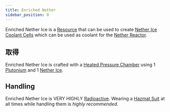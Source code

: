 ```yaml
---
title: Enriched Nether
sidebar_position: 8
---
```


Enriched Nether Ice is a [Resource](/docs/Slimefun/Resources) that can be used to create [Nether Ice Coolant Cells](Coolant-Cells) which can be used as coolant for the [Nether Reactor](Reactors).

## 取得

Enriched Nether Ice is crafted with a [Heated Pressure Chamber](Heated-Pressure-Chamber) using 1 [Plutonium](Plutonium) and 1 [Nether Ice](Nether-Ice).

## Handling

Enriched Nether Ice is VERY HIGHLY [Radioactive](Radiation). Wearing a [Hazmat Suit](Armor#hazmat-suit) at all times while handling them is *highly recommended*.

